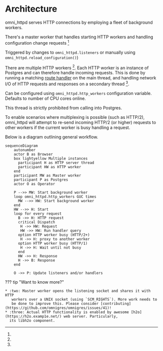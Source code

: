 # Architecture

omni_httpd serves HTTP connections
by employing a fleet of background workers.

There's a master worker that handles starting HTTP workers
and handling configuration change requests [^1]

[^1]:
Triggered by changes to `omni_httpd.listeners` or manually
using `omni_httpd.reload_configuration()`)

There are multiple HTTP workers [^2]. Each HTTP worker is an instance of Postgres and
can therefore handle incoming requests. This is done by running a matching [route handler](routing.md)
on the main thread, and handling network I/O of HTTP requests and responses on a secondary thread [^3].

[^2]:
Can be configured using `omni_httpd.http_workers` configuration variable. Defaults to number of CPU cores online.

[^3]:
This thread is strictly prohibited from calling into Postgres.

To enable scenarios where multiplexing is possible (such as HTTP/2), omni_httpd
will attempt to re-send incoming HTTP/2 (or higher) requests to other workers
if the current worker is busy handling a request.

Below is a diagram outlining general workflow.

```mermaid
sequenceDiagram
    autonumber
    actor B as Browser
    box lightyellow Multiple instances
      participant H as HTTP server thread
      participant HW as HTTP worker
    end
    participant MW as Master worker
    participant P as Postgres
    actor O as Operator
   
    P -->> MW: Start background worker
    loop omni_httpd.http_workers GUC times
      MW -->> HW: Start background worker
    end
    HW -->> H: Start
    loop for every request
      B ->> H: HTTP request
      critical Dispatch
       H ->> HW: Request
       HW ->> HW: Run handler query
      option HTTP worker busy (HTTP/2+)
       H ->> H: proxy to another worker
      option HTTP worker busy (HTTP/1)
       H ->> H: Wait until not busy
      end
      HW ->> H: Response
      H ->> B: Response
    end

    O ->> P: Update listeners and/or handlers
```

??? tip "Want to know more?"

    * :two: Master worker opens the listening socket and shares it with HTTP
       workers over a UNIX socket (using `SCM_RIGHTS`). More work needs to
       be done to improve this. Please consider [contributing](https://github.com/omnigres/omnigres/issues/41)!
    * :three: Actual HTTP functionality is enabled by awesome [h2o](https://h2o.examp1e.net/) web server. Particularly,
      its libh2o component.
